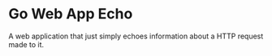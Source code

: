 # Go Web App Echo
A web application that just simply echoes information about a HTTP request made to it.
